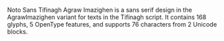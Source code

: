 Noto Sans Tifinagh Agraw Imazighen is a sans serif design in the AgrawImazighen variant for texts in the Tifinagh script. It contains 168 glyphs, 5 OpenType features, and supports 76 characters from 2 Unicode blocks.